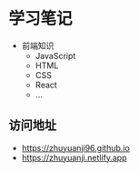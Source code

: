 # 学习笔记

- 前端知识
  - JavaScript
  - HTML
  - CSS
  - React
  - ...

## 访问地址

- <https://zhuyuanji96.github.io>
- <https://zhuyuanji.netlify.app>